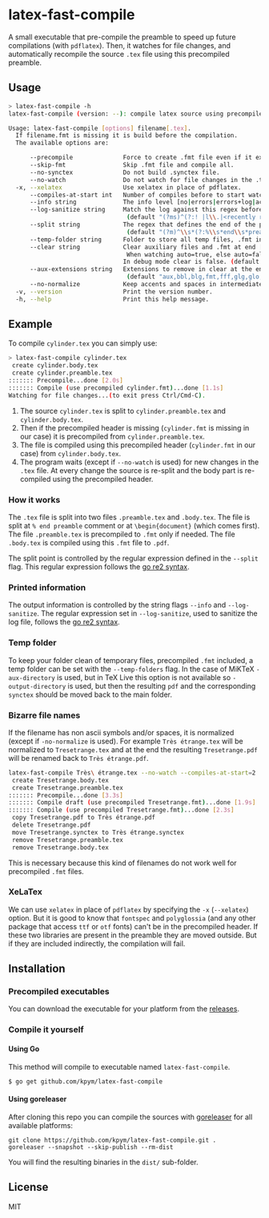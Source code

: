 # latex-fast-compile

A small executable that pre-compile the preamble to speed up future compilations (with `pdflatex`). Then, it watches for file changes, and automatically recompile the source `.tex` file using this precompiled preamble.

## Usage

```bash
> latex-fast-compile -h
latex-fast-compile (version: --): compile latex source using precompiled header.

Usage: latex-fast-compile [options] filename[.tex].
  If filename.fmt is missing it is build before the compilation.
  The available options are:

      --precompile              Force to create .fmt file even if it exists.
      --skip-fmt                Skip .fmt file and compile all.
      --no-synctex              Do not build .synctex file.
      --no-watch                Do not watch for file changes in the .tex file.
  -x, --xelatex                 Use xelatex in place of pdflatex.
      --compiles-at-start int   Number of compiles before to start watching. (default 1)
      --info string             The info level [no|errors|errors+log|actions|debug]. (default "actions")
      --log-sanitize string     Match the log against this regex before display, or display all if empty.
                                 (default "(?ms)^(?:! |l\\.|<recently read> ).*?$(?:\\s^.*?$){0,2}")
      --split string            The regex that defines the end of the preamble.
                                 (default "(?m)^\\s*(?:%\\s*end\\s*preamble|\\\\begin{document})")
      --temp-folder string      Folder to store all temp files, .fmt included.
      --clear string            Clear auxiliary files and .fmt at end [auto|yes|no].
                                 When watching auto=true, else auto=false.
                                In debug mode clear is false. (default "auto")
      --aux-extensions string   Extensions to remove in clear at the end procedure.
                                 (default "aux,bbl,blg,fmt,fff,glg,glo,gls,idx,ilg,ind,lof,lot,nav,out,ptc,snm,sta,stp,toc")
      --no-normalize            Keep accents and spaces in intermediate file names.
  -v, --version                 Print the version number.
  -h, --help                    Print this help message.
```

## Example

To compile `cylinder.tex` you can simply use:

```bash
> latex-fast-compile cylinder.tex
 create cylinder.body.tex
 create cylinder.preamble.tex
::::::: Precompile...done [2.0s]
::::::: Compile (use precompiled cylinder.fmt)...done [1.1s]
Watching for file changes...(to exit press Ctrl/Cmd-C).
```
1. The source `cylinder.tex` is split to `cylinder.preamble.tex` and `cylinder.body.tex`.
1. Then if the precompiled header is missing (`cylinder.fmt` is missing in our case) it is precompiled from `cylinder.preamble.tex`.
1. The file is compiled using this precompiled header (`cylinder.fmt` in our case) from `cylinder.body.tex`.
1. The program waits (except if `--no-watch` is used) for new changes in the `.tex` file. At every change the source is re-split and the body part is re-compiled using the precompiled header.

### How it works

The `.tex` file is split into two files `.preamble.tex` and `.body.tex`. The file is split at `% end preamble` comment or at `\begin{document}` (which comes first). The file `.preamble.tex` is precompiled to `.fmt` only if needed. The file `.body.tex` is compiled using this `.fmt` file to `.pdf`.

The split point is controlled by the regular expression defined in the `--split` flag. This regular expression follows the [go re2 syntax](https://github.com/google/re2/wiki/Syntax).

### Printed information

The output information is controlled by the string flags `--info` and `--log-sanitize`. The regular expression set in `--log-sanitize`, used to sanitize the log file, follows the [go re2 syntax](https://github.com/google/re2/wiki/Syntax).

### Temp folder

To keep your folder clean of temporary files, precompiled `.fmt` included, a temp folder can be set with the `--temp-folders` flag.
In the case of MiKTeX `-aux-directory` is used, but in TeX Live this option is not available so `-output-directory` is used, but then the resulting `pdf` and the corresponding `synctex` should be moved back to the main folder.

### Bizarre file names

If the filename has non ascii symbols and/or spaces, it is normalized (except if `-no-normalize` is used). For example `Très étrange.tex` will be normalized to `Tresetrange.tex` and at the end the resulting `Tresetrange.pdf` will be renamed back to `Très étrange.pdf`.

```bash
latex-fast-compile Très\ étrange.tex --no-watch --compiles-at-start=2
 create Tresetrange.body.tex
 create Tresetrange.preamble.tex
::::::: Precompile...done [3.3s]
::::::: Compile draft (use precompiled Tresetrange.fmt)...done [1.9s]
::::::: Compile (use precompiled Tresetrange.fmt)...done [2.3s]
 copy Tresetrange.pdf to Très étrange.pdf
 delete Tresetrange.pdf
 move Tresetrange.synctex to Très étrange.synctex
 remove Tresetrange.preamble.tex
 remove Tresetrange.body.tex
```
This is necessary because this kind of filenames do not work well for precompiled `.fmt` files.

### XeLaTex

We can use `xelatex` in place of `pdflatex` by specifying the `-x` (`--xelatex`) option. But it is good to know that `fontspec` and `polyglossia` (and any other package that access `ttf` or `otf` fonts) can't be in the precompiled header. If these two libraries are present in the preamble they are moved outside. But if they are included indirectly, the compilation will fail.

## Installation

### Precompiled executables

You can download the executable for your platform from the [releases](https://github.com/kpym/latex-fast-compile/releases).

### Compile it yourself

#### Using Go

This method will compile to executable named `latex-fast-compile`.

```shell
$ go get github.com/kpym/latex-fast-compile
```

#### Using goreleaser

After cloning this repo you can compile the sources with [goreleaser](https://github.com/goreleaser/goreleaser/) for all available platforms:

```shell
git clone https://github.com/kpym/latex-fast-compile.git .
goreleaser --snapshot --skip-publish --rm-dist
```

You will find the resulting binaries in the `dist/` sub-folder.

## License

MIT
